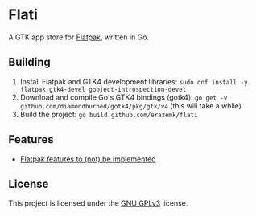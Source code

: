 # Flati

A GTK app store for [Flatpak](https://flatpak.org/), written in Go.

## Building

1. Install Flatpak and GTK4 development libraries:
`sudo dnf install -y flatpak gtk4-devel gobject-introspection-devel`
2. Download and compile Go's GTK4 bindings (gotk4):
`go get -v github.com/diamondburned/gotk4/pkg/gtk/v4` (this will take a while)
3. Build the project: `go build github.com/erazemk/flati`

## Features

- [Flatpak features to (not) be implemented](flatpak/README.md)

## License

This project is licensed under the [GNU GPLv3](LICENSE) license.